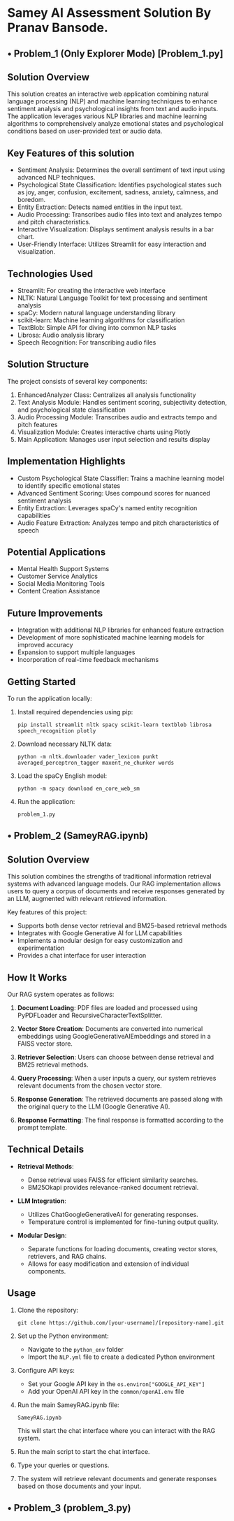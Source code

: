 # Samey AI Assessment Solution By Pranav Bansode.

## • Problem_1 (Only Explorer Mode) [Problem_1.py]
## Solution Overview

This solution creates an interactive web application combining natural language processing (NLP) and machine learning techniques to enhance sentiment analysis and psychological insights from text and audio inputs. The application leverages various NLP libraries and machine learning algorithms to comprehensively analyze emotional states and psychological conditions based on user-provided text or audio data.

## Key Features of this solution

- Sentiment Analysis: Determines the overall sentiment of text input using advanced NLP techniques.
- Psychological State Classification: Identifies psychological states such as joy, anger, confusion, excitement, sadness, anxiety, calmness, and boredom.
- Entity Extraction: Detects named entities in the input text.
- Audio Processing: Transcribes audio files into text and analyzes tempo and pitch characteristics.
- Interactive Visualization: Displays sentiment analysis results in a bar chart.
- User-Friendly Interface: Utilizes Streamlit for easy interaction and visualization.

## Technologies Used

- Streamlit: For creating the interactive web interface
- NLTK: Natural Language Toolkit for text processing and sentiment analysis
- spaCy: Modern natural language understanding library
- scikit-learn: Machine learning algorithms for classification
- TextBlob: Simple API for diving into common NLP tasks
- Librosa: Audio analysis library
- Speech Recognition: For transcribing audio files

## Solution Structure

The project consists of several key components:

1. EnhancedAnalyzer Class: Centralizes all analysis functionality
2. Text Analysis Module: Handles sentiment scoring, subjectivity detection, and psychological state classification
3. Audio Processing Module: Transcribes audio and extracts tempo and pitch features
4. Visualization Module: Creates interactive charts using Plotly
5. Main Application: Manages user input selection and results display

## Implementation Highlights

- Custom Psychological State Classifier: Trains a machine learning model to identify specific emotional states
- Advanced Sentiment Scoring: Uses compound scores for nuanced sentiment analysis
- Entity Extraction: Leverages spaCy's named entity recognition capabilities
- Audio Feature Extraction: Analyzes tempo and pitch characteristics of speech

## Potential Applications

- Mental Health Support Systems
- Customer Service Analytics
- Social Media Monitoring Tools
- Content Creation Assistance

## Future Improvements

- Integration with additional NLP libraries for enhanced feature extraction
- Development of more sophisticated machine learning models for improved accuracy
- Expansion to support multiple languages
- Incorporation of real-time feedback mechanisms

## Getting Started

To run the application locally:

1. Install required dependencies using pip:
   ```
   pip install streamlit nltk spacy scikit-learn textblob librosa speech_recognition plotly
   ```

2. Download necessary NLTK data:
   ```
   python -m nltk.downloader vader_lexicon punkt averaged_perceptron_tagger maxent_ne_chunker words
   ```

3. Load the spaCy English model:
   ```
   python -m spacy download en_core_web_sm
   ```

4. Run the application:
   ```
   problem_1.py
   ```





## • Problem_2 (SameyRAG.ipynb)

## Solution Overview

This solution combines the strengths of traditional information retrieval systems with advanced language models. Our RAG implementation allows users to query a corpus of documents and receive responses generated by an LLM, augmented with relevant retrieved information.

Key features of this project:

- Supports both dense vector retrieval and BM25-based retrieval methods
- Integrates with Google Generative AI for LLM capabilities
- Implements a modular design for easy customization and experimentation
- Provides a chat interface for user interaction

## How It Works

Our RAG system operates as follows:

1. **Document Loading**: PDF files are loaded and processed using PyPDFLoader and RecursiveCharacterTextSplitter.

2. **Vector Store Creation**: Documents are converted into numerical embeddings using GoogleGenerativeAIEmbeddings and stored in a FAISS vector store.

3. **Retriever Selection**: Users can choose between dense retrieval and BM25 retrieval methods.

4. **Query Processing**: When a user inputs a query, our system retrieves relevant documents from the chosen vector store.

5. **Response Generation**: The retrieved documents are passed along with the original query to the LLM (Google Generative AI).

6. **Response Formatting**: The final response is formatted according to the prompt template.

## Technical Details

- **Retrieval Methods**: 
  - Dense retrieval uses FAISS for efficient similarity searches.
  - BM25Okapi provides relevance-ranked document retrieval.

- **LLM Integration**: 
  - Utilizes ChatGoogleGenerativeAI for generating responses.
  - Temperature control is implemented for fine-tuning output quality.

- **Modular Design**: 
  - Separate functions for loading documents, creating vector stores, retrievers, and RAG chains.
  - Allows for easy modification and extension of individual components.

## Usage

1. Clone the repository:
   ```
   git clone https://github.com/[your-username]/[repository-name].git
   ```

2. Set up the Python environment:
   - Navigate to the `python_env` folder
   - Import the `NLP.yml` file to create a dedicated Python environment

3. Configure API keys:
   - Set your Google API key in the `os.environ["GOOGLE_API_KEY"]`
   - Add your OpenAI API key in the `common/openAI.env` file

4. Run the main SameyRAG.ipynb file:
   ```
   SameyRAG.ipynb
   ```
   This will start the chat interface where you can interact with the RAG system.


1. Run the main script to start the chat interface.
2. Type your queries or questions.
3. The system will retrieve relevant documents and generate responses based on those documents and your input.





## • Problem_3 (problem_3.py)
